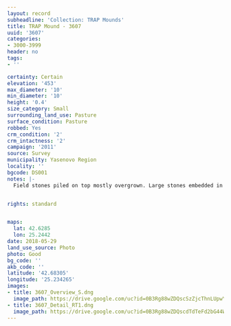 ```yaml
---
layout: record
subheadline: 'Collection: TRAP Mounds'
title: TRAP Mound - 3607
uuid: '3607'
categories:
- 3000-3999
header: no
tags:
- ''

certainty: Certain
elevation: '453'
max_diameter: '10'
min_diameter: '10'
height: '0.4'
size_category: Small
surrounding_land_use: Pasture
surface_condition: Pasture
robbed: Yes
crm_condition: '2'
crm_intactness: '2'
campaign: '2011'
source: Survey
municipality: Yasenovo Region
locality: ''
bgcode: DS001
notes: |-
  Field stones piled on top mostly overgrown. Large stones embedded in centre.


rights: standard


maps:
  lat: 42.6285
  lon: 25.2442
date: 2018-05-29
land_use_source: Photo
photo: Good
bg_code: ''
akb_code: ''
latitude: '42.68305'
longitude: '25.234265'
images:
- title: 3607_Overview_S.dng
  image_path: https://drive.google.com/uc?id=0B3Rg88wZDQscSzZjcThnLUpwY1E
- title: 3607_Detail_RT1.dng
  image_path: https://drive.google.com/uc?id=0B3Rg88wZDQscdTdTeFd2bG44WTA
---
```

